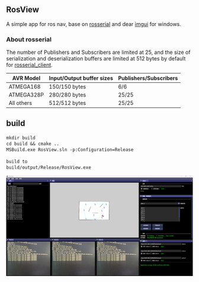 ## RosView

A simple app for ros nav, base on [rosserial](https://wiki.ros.org/rosserial) and dear [imgui](https://github.com/ocornut/imgui/tree/docking) for windows.

### About rosserial

The number of Publishers and Subscribers are limited at 25, and the size of serialization and deserialization buffers are limited at 512 bytes by default for [rosserial_client](https://wiki.ros.org/rosserial_client).

| **AVR Model** | **Input/Output buffer sizes** | **Publishers/Subscribers** |
| ------------- | ----------------------------- | -------------------------- |
| ATMEGA168     | 150/150 bytes                 | 6/6                        |
| ATMEGA328P    | 280/280 bytes                 | 25/25                      |
| All others    | 512/512 bytes                 | 25/25                      |

## build

```
mkdir build
cd build && cmake ..
MSBuild.exe RosView.sln -p:Configuration=Release

build to
build/output/Release/RosView.exe
```

![](pic/RosView.png)
